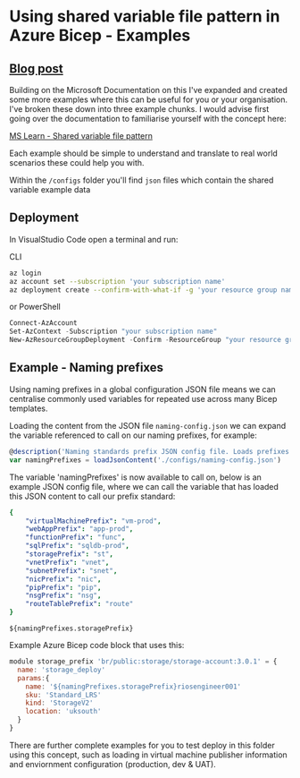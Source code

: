 # Using shared variable file pattern in Azure Bicep - Examples

## [Blog post](https://rios.engineer/harness-shared-variable-file-patterns-with-azure-bicep)

Building on the Microsoft Documentation on this I've expanded and created some more examples where this can be useful for you or your organisation. I've broken these down into three example chunks. I would advise first going over the documentation to familiarise yourself with the concept here:

 [MS Learn - Shared variable file pattern](https://learn.microsoft.com/en-us/azure/azure-resource-manager/bicep/patterns-shared-variable-file)

 Each example should be simple to understand and translate to real world scenarios these could help you with.

 Within the `/configs` folder you'll find `json` files which contain the shared variable example data

## Deployment

In VisualStudio Code open a terminal and run:

CLI

```bash
az login
az account set --subscription 'your subscription name'
az deployment create --confirm-with-what-if -g 'your resource group name' -f .\file.bicep 
```

or PowerShell

```powershell
Connect-AzAccount
Set-AzContext -Subscription "your subscription name"
New-AzResourceGroupDeployment -Confirm -ResourceGroup "your resource group name" -TemplateFile "file.bicep"
```

## Example - Naming prefixes

Using naming prefixes in a global configuration JSON file means we can centralise commonly used variables for repeated use across many Bicep templates.

Loading the content from the JSON file `naming-config.json` we can expand the variable referenced to call on our naming prefixes, for example:

```javascript
@description('Naming standards prefix JSON config file. Loads prefixes for Azure resources using {$namingPrefixes.Name}.')
var namingPrefixes = loadJsonContent('./configs/naming-config.json')
```

The variable 'namingPrefixes' is now available to call on, below is an example JSON config file, where we can call the variable that has loaded this JSON content to call our prefix standard:

```yaml
{
    "virtualMachinePrefix": "vm-prod",
    "webAppPrefix": "app-prod",
    "functionPrefix": "func",
    "sqlPrefix": "sqldb-prod",
    "storagePrefix": "st",
    "vnetPrefix": "vnet",
    "subnetPrefix": "snet",
    "nicPrefix": "nic",
    "pipPrefix": "pip",
    "nsgPrefix": "nsg",
    "routeTablePrefix": "route"
}
```

`
${namingPrefixes.storagePrefix}
`

Example Azure Bicep code block that uses this:

```javascript
module storage_prefix 'br/public:storage/storage-account:3.0.1' = {
  name: 'storage_deploy'
  params:{
    name: '${namingPrefixes.storagePrefix}riosengineer001'
    sku: 'Standard_LRS'
    kind: 'StorageV2'
    location: 'uksouth'
  }
}
```

There are further complete examples for you to test deploy in this folder using this concept, such as loading in virtual machine publisher information and enviornment configuration (production, dev & UAT).
